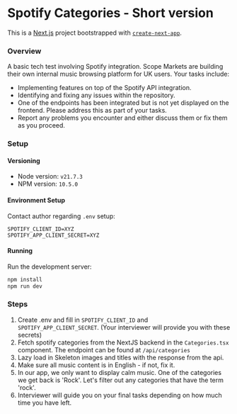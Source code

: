 # Spotify Categories - Short version

This is a [Next.js](https://nextjs.org/) project bootstrapped with [`create-next-app`](https://github.com/vercel/next.js/tree/canary/packages/create-next-app).

### Overview

A basic tech test involving Spotify integration. Scope Markets are building their own internal music browsing platform for UK users. Your tasks include:

* Implementing features on top of the Spotify API integration.
* Identifying and fixing any issues within the repository.
* One of the endpoints has been integrated but is not yet displayed on the frontend. Please address this as part of your tasks.
* Report any problems you encounter and either discuss them or fix them as you proceed.

### Setup

#### Versioning

* Node version: `v21.7.3`
* NPM version: `10.5.0`

#### Environment Setup

Contact author regarding `.env` setup:

```properties
SPOTIFY_CLIENT_ID=XYZ
SPOTIFY_APP_CLIENT_SECRET=XYZ
```

#### Running

Run the development server:

```ps1
npm install
npm run dev
```

### Steps

1. Create .env and fill in `SPOTIFY_CLIENT_ID` and `SPOTIFY_APP_CLIENT_SECRET`. (Your interviewer will provide you with these secrets)
2. Fetch spotify categories from the NextJS backend in the `Categories.tsx` component. The endpoint can be found at `/api/categories`
3. Lazy load in Skeleton images and titles with the response from the api.
4. Make sure all music content is in English - if not, fix it.
5. In our app, we only want to display calm music. One of the categories we get back is 'Rock'. Let's filter out any categories that have the term 'rock'.
6. Interviewer will guide you on your final tasks depending on how much time you have left.

